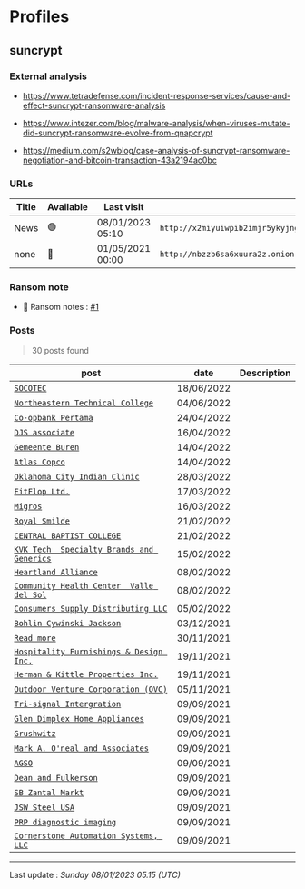 # Profiles

## **suncrypt**


### External analysis
- https://www.tetradefense.com/incident-response-services/cause-and-effect-suncrypt-ransomware-analysis

- https://www.intezer.com/blog/malware-analysis/when-viruses-mutate-did-suncrypt-ransomware-evolve-from-qnapcrypt

- https://medium.com/s2wblog/case-analysis-of-suncrypt-ransomware-negotiation-and-bitcoin-transaction-43a2194ac0bc

### URLs
| Title | Available | Last visit | fqdn | screen 
|---|---|---|---|---|
| News | 🟢 | 08/01/2023 05:10 | `http://x2miyuiwpib2imjr5ykyjngdu7v6vprkkhjltrk4qafymtawey4qzwid.onion` | <a href="https://www.ransomware.live/screenshots/x2miyuiwpib2imjr5ykyjngdu7v6vprkkhjltrk4qafymtawey4qzwid-onion.png" target=_blank>📸</a> | 
| none | 🔴 | 01/05/2021 00:00 | `http://nbzzb6sa6xuura2z.onion` | ❌ | 


### Ransom note
* 📝 Ransom notes :  <a href="/ransomware_notes/suncrypt/suncrypt.html" target=_blank>#1</a> 

### Posts

> 30 posts found

| post | date | Description
|---|---|---|
| [`SOCOTEC`](https://google.com/search?q=SOCOTEC) | 18/06/2022 |   |
| [`Northeastern Technical College`](https://google.com/search?q=Northeastern+Technical+College) | 04/06/2022 |   |
| [`Co-opbank Pertama`](https://google.com/search?q=Co-opbank+Pertama) | 24/04/2022 |   |
| [`DJS associate`](https://google.com/search?q=DJS+associate) | 16/04/2022 |   |
| [`Gemeente Buren`](https://google.com/search?q=Gemeente+Buren) | 14/04/2022 |   |
| [`Atlas Copco`](https://google.com/search?q=Atlas+Copco) | 14/04/2022 |   |
| [`Oklahoma City Indian Clinic`](https://google.com/search?q=Oklahoma+City+Indian+Clinic) | 28/03/2022 |   |
| [`FitFlop Ltd.`](https://google.com/search?q=FitFlop+Ltd.) | 17/03/2022 |   |
| [`Migros`](https://google.com/search?q=Migros) | 16/03/2022 |   |
| [`Royal Smilde`](https://google.com/search?q=Royal+Smilde) | 21/02/2022 |   |
| [`CENTRAL BAPTIST COLLEGE`](https://google.com/search?q=CENTRAL+BAPTIST+COLLEGE) | 21/02/2022 |   |
| [`KVK Tech  Specialty Brands and Generics`](https://google.com/search?q=KVK+Tech+%7C+Specialty+Brands+and+Generics) | 15/02/2022 |   |
| [`Heartland Alliance`](https://google.com/search?q=Heartland+Alliance) | 08/02/2022 |   |
| [`Community Health Center  Valle del Sol`](https://google.com/search?q=Community+Health+Center+%7C+Valle+del+Sol) | 08/02/2022 |   |
| [`Consumers Supply Distributing LLC`](https://google.com/search?q=Consumers+Supply+Distributing+LLC) | 05/02/2022 |   |
| [`Bohlin Cywinski Jackson`](https://google.com/search?q=Bohlin+Cywinski+Jackson) | 03/12/2021 |   |
| [`Read more`](https://google.com/search?q=Read+more) | 30/11/2021 |   |
| [`Hospitality Furnishings & Design Inc.`](https://google.com/search?q=Hospitality+Furnishings+%26+Design+Inc.) | 19/11/2021 |   |
| [`Herman & Kittle Properties Inc.`](https://google.com/search?q=Herman+%26+Kittle+Properties+Inc.) | 19/11/2021 |   |
| [`Outdoor Venture Corporation (OVC)`](https://google.com/search?q=Outdoor+Venture+Corporation+%28OVC%29) | 05/11/2021 |   |
| [`Tri-signal Intergration`](https://google.com/search?q=Tri-signal+Intergration) | 09/09/2021 |   |
| [`Glen Dimplex Home Appliances`](https://google.com/search?q=Glen+Dimplex+Home+Appliances) | 09/09/2021 |   |
| [`Grushwitz`](https://google.com/search?q=Grushwitz) | 09/09/2021 |   |
| [`Mark A. O'neal and Associates`](https://google.com/search?q=Mark+A.+O%27neal+and+Associates) | 09/09/2021 |   |
| [`AGSO`](https://google.com/search?q=AGSO) | 09/09/2021 |   |
| [`Dean and Fulkerson`](https://google.com/search?q=Dean+and+Fulkerson) | 09/09/2021 |   |
| [`SB Zantal Markt`](https://google.com/search?q=SB+Zantal+Markt) | 09/09/2021 |   |
| [`JSW Steel USA`](https://google.com/search?q=JSW+Steel+USA) | 09/09/2021 |   |
| [`PRP diagnostic imaging`](https://google.com/search?q=PRP+diagnostic+imaging) | 09/09/2021 |   |
| [`Cornerstone Automation Systems, LLC`](https://google.com/search?q=Cornerstone+Automation+Systems%2C+LLC) | 09/09/2021 |   |

 --- 


Last update : _Sunday 08/01/2023 05.15 (UTC)_
